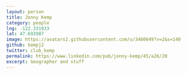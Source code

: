 ```yaml
---
layout: person
title: Jonny Kemp
category: people
lng: -122.331933
lat: 47.693987
image: https://avatars2.githubusercontent.com/u/3460649?v=2&s=140
github: kempj2
twitter: club_kemp
permalink: https://www.linkedin.com/pub/jonny-kemp/45/a26/20
excerpt: Geographer and stuff
---
```

